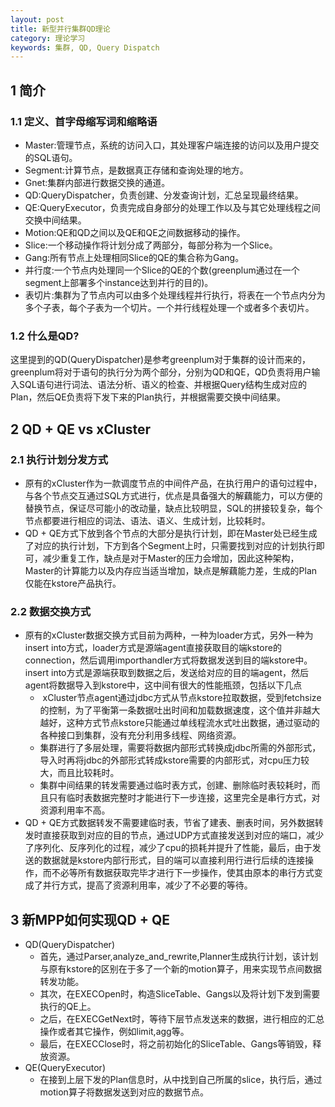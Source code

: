 ```yaml
---
layout: post
title: 新型并行集群QD理论
category: 理论学习
keywords: 集群, QD, Query Dispatch
---
```


## 1 简介

### 1.1 定义、首字母缩写词和缩略语

+ Master:管理节点，系统的访问入口，其处理客户端连接的访问以及用户提交的SQL语句。
+ Segment:计算节点，是数据真正存储和查询处理的地方。
+ Gnet:集群内部进行数据交换的通道。
+ QD:QueryDispatcher，负责创建、分发查询计划，汇总呈现最终结果。
+ QE:QueryExecutor，负责完成自身部分的处理工作以及与其它处理线程之间交换中间结果。
+ Motion:QE和QD之间以及QE和QE之间数据移动的操作。
+ Slice:一个移动操作将计划分成了两部分，每部分称为一个Slice。
+ Gang:所有节点上处理相同Slice的QE的集合称为Gang。
+ 并行度:一个节点内处理同一个Slice的QE的个数(greenplum通过在一个segment上部署多个instance达到并行的目的)。
+ 表切片:集群为了节点内可以由多个处理线程并行执行，将表在一个节点内分为多个子表，每个子表为一个切片。一个并行线程处理一个或者多个表切片。

### 1.2 什么是QD?

这里提到的QD(QueryDispatcher)是参考greenplum对于集群的设计而来的，greenplum将对于语句的执行分为两个部分，分别为QD和QE，QD负责将用户输入SQL语句进行词法、语法分析、语义的检查、并根据Query结构生成对应的Plan，然后QE负责将下发下来的Plan执行，并根据需要交换中间结果。

## 2 QD \+ QE vs xCluster

### 2.1 执行计划分发方式

+ 原有的xCluster作为一款调度节点的中间件产品，在执行用户的语句过程中，与各个节点交互通过SQL方式进行，优点是具备强大的解藕能力，可以方便的替换节点，保证尽可能小的改动量，缺点比较明显，SQL的拼接较复杂，每个节点都要进行相应的词法、语法、语义、生成计划，比较耗时。
+ QD \+ QE方式下放到各个节点的大部分是执行计划，即在Master处已经生成了对应的执行计划，下方到各个Segment上时，只需要找到对应的计划执行即可，减少重复工作，缺点是对于Master的压力会增加，因此这种架构，Master的计算能力以及内存应当适当增加，缺点是解藕能力差，生成的Plan仅能在kstore产品执行。

### 2.2 数据交换方式

+ 原有的xCluster数据交换方式目前为两种，一种为loader方式，另外一种为insert into方式，loader方式是源端agent直接获取目的端kstore的connection，然后调用importhandler方式将数据发送到目的端kstore中。insert into方式是源端获取到数据之后，发送给对应的目的端agent，然后agent将数据导入到kstore中，这中间有很大的性能瓶颈，包括以下几点
	-  xCluster节点agent通过jdbc方式从节点kstore拉取数据，受到fetchsize的控制，为了平衡第一条数据吐出时间和加载数据速度，这个值并非越大越好，这种方式节点kstore只能通过单线程流水式吐出数据，通过驱动的各种接口到集群，没有充分利用多线程、网络资源。
	- 集群进行了多层处理，需要将数据内部形式转换成jdbc所需的外部形式，导入时再将jdbc的外部形式转成kstore需要的内部形式，对cpu压力较大，而且比较耗时。
	- 集群中间结果的转发需要通过临时表方式，创建、删除临时表较耗时，而且只有临时表数据完整时才能进行下一步连接，这里完全是串行方式，对资源利用率不高。
+ QD \+ QE方式数据转发不需要建临时表，节省了建表、删表时间，另外数据转发时直接获取到对应的目的节点，通过UDP方式直接发送到对应的端口，减少了序列化、反序列化的过程，减少了cpu的损耗并提升了性能，最后，由于发送的数据就是kstore内部行形式，目的端可以直接利用行进行后续的连接操作，而不必等所有数据获取完毕才进行下一步操作，使其由原本的串行方式变成了并行方式，提高了资源利用率，减少了不必要的等待。

## 3 新MPP如何实现QD \+ QE

+ QD(QueryDispatcher)
	- 首先，通过Parser,analyze_and_rewrite,Planner生成执行计划，该计划与原有kstore的区别在于多了一个新的motion算子，用来实现节点间数据转发功能。
	- 其次，在EXECOpen时，构造SliceTable、Gangs以及将计划下发到需要执行的QE上。
	- 之后，在EXECGetNext时，等待下层节点发送来的数据，进行相应的汇总操作或者其它操作，例如limit,agg等。
	- 最后，在EXECClose时，将之前初始化的SliceTable、Gangs等销毁，释放资源。
+ QE(QueryExecutor)
	- 在接到上层下发的Plan信息时，从中找到自己所属的slice，执行后，通过motion算子将数据发送到对应的数据节点。
